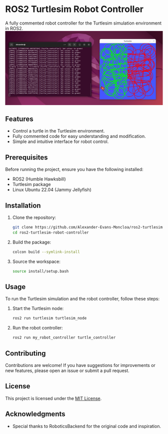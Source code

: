 
# ROS2 Turtlesim Robot Controller

A fully commented robot controller for the Turtlesim simulation environment in ROS2.
![Turtlesim Robot Controller Screenshot](https://github.com/Alexander-Evans-Moncloa/ros2-turtlesim-robot-controller/blob/main/Screenshot%20from%202025-06-25%2012-58-52.png)

## Features

- Control a turtle in the Turtlesim environment.
- Fully commented code for easy understanding and modification.
- Simple and intuitive interface for robot control.

## Prerequisites

Before running the project, ensure you have the following installed:

- ROS2 (Humble Hawksbill)
- Turtlesim package
- Linux Ubuntu 22.04 (Jammy Jellyfish)

## Installation

1. Clone the repository:
   ```bash
   git clone https://github.com/Alexander-Evans-Moncloa/ros2-turtlesim-robot-controller.git
   cd ros2-turtlesim-robot-controller
   ```

2. Build the package:
   ```bash
   colcon build --symlink-install
   ```

3. Source the workspace:
   ```bash
   source install/setup.bash
   ```

## Usage

To run the Turtlesim simulation and the robot controller, follow these steps:

1. Start the Turtlesim node:
   ```bash
   ros2 run turtlesim turtlesim_node
   ```

2. Run the robot controller:
   ```bash
   ros2 run my_robot_controller turtle_controller
   ```

## Contributing

Contributions are welcome! If you have suggestions for improvements or new features, please open an issue or submit a pull request.

## License

This project is licensed under the [MIT License](LICENSE).

## Acknowledgments

- Special thanks to RoboticsBackend for the original code and inspiration.
